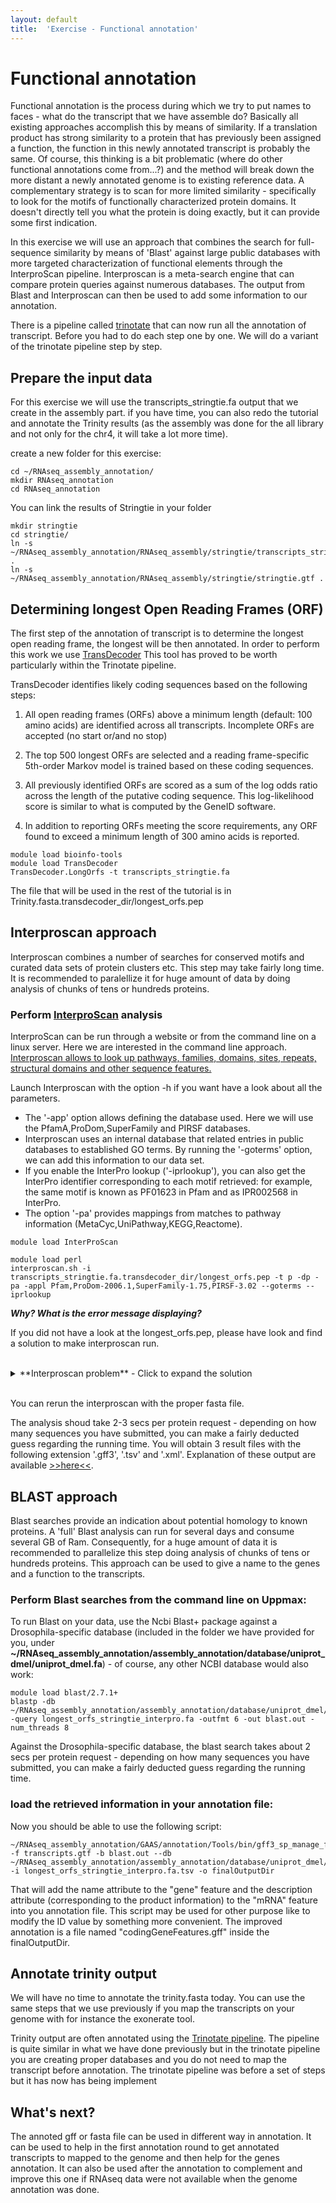 ```yaml
---
layout: default
title:  'Exercise - Functional annotation'
---
```


# Functional annotation

Functional annotation is the process during which we try to put names to faces - what do the transcript that we have assemble do? Basically all existing approaches accomplish this by means of similarity. If a translation product has strong similarity to a protein that has previously been assigned a function, the function in this newly annotated transcript is probably the same. Of course, this thinking is a bit problematic (where do other functional annotations come from...?) and the method will break down the more distant a newly annotated genome is to existing reference data. A complementary strategy is to scan for more limited similarity - specifically to look for the motifs of functionally characterized protein domains. It doesn't directly tell you what the protein is doing exactly, but it can provide some first indication.

In this exercise we will use an approach that combines the search for full-sequence similarity by means of 'Blast' against large public databases with more targeted characterization of functional elements through the InterproScan pipeline. Interproscan is a meta-search engine that can compare protein queries against numerous databases. The output from Blast and Interproscan can then be used to add some information to our annotation.

There is a pipeline called [trinotate](https://github.com/Trinotate/Trinotate.github.io/wiki) that can now run all the annotation of transcript. Before you had to do each step one by one. We will do a variant of the trinotate pipeline step by step.

## Prepare the input data

For this exercise we will use the transcripts_stringtie.fa output that we create in the assembly part. if you have time, you can also redo the tutorial and annotate the Trinity results (as the assembly was done for the all library and not only for the chr4, it will take a lot more time).

create a new folder for this exercise:
```
cd ~/RNAseq_assembly_annotation/
mkdir RNAseq_annotation
cd RNAseq_annotation
```
You can link the results of Stringtie in your folder

```
mkdir stringtie
cd stringtie/
ln -s ~/RNAseq_assembly_annotation/RNAseq_assembly/stringtie/transcripts_stringtie.fa .
ln -s ~/RNAseq_assembly_annotation/RNAseq_assembly/stringtie/stringtie.gtf .
```

##	Determining longest Open Reading Frames (ORF)

The first step of the annotation of transcript is to determine the longest open reading frame, the longest will be then annotated.
In order to perform this work we use [TransDecoder](https://github.com/TransDecoder/TransDecoder/wiki)
This tool has proved to be worth particularly within the Trinotate pipeline.

TransDecoder identifies likely coding sequences based on the following steps:

1) All open reading frames (ORFs) above a minimum length (default: 100 amino acids) are identified across all transcripts. Incomplete ORFs are accepted (no start or/and no stop)

2) The top 500 longest ORFs are selected and a reading frame-specific
5th-order Markov model is trained based on these coding sequences.

3) All previously identified ORFs are scored as a sum of the log odds ratio across the length of the putative coding sequence. This log-likelihood score is similar to what is computed by the GeneID software.

4) In addition to reporting ORFs meeting the score requirements, any ORF found to exceed a minimum length of 300 amino acids is reported.


```
module load bioinfo-tools
module load TransDecoder
TransDecoder.LongOrfs -t transcripts_stringtie.fa

```
The file that will be used in the rest of the tutorial is in Trinity.fasta.transdecoder_dir/longest_orfs.pep

## Interproscan approach
 Interproscan combines a number of searches for conserved motifs and curated data sets of protein clusters etc. This step may take fairly long time. It is recommended to paralellize it for huge amount of data by doing analysis of chunks of tens or hundreds proteins.

### Perform [InterproScan](https://github.com/ebi-pf-team/interproscan/wiki) analysis
InterproScan can be run through a website or from the command line on a linux server. Here we are interested in the command line approach.
<u>Interproscan allows to look up pathways, families, domains, sites, repeats, structural domains and other sequence features.</u>

Launch Interproscan with the option -h if you want have a look about all the parameters.

- The '-app' option allows defining the database used. Here we will use the PfamA,ProDom,SuperFamily and PIRSF databases.
- Interproscan uses an internal database that related entries in public databases to established GO terms. By running the '-goterms' option, we can add this information to our data set.
- If you enable the InterPro lookup ('-iprlookup'), you can also get the InterPro identifier corresponding to each motif retrieved: for example, the same motif is known as PF01623 in Pfam and as IPR002568 in InterPro.
- The option '-pa' provides mappings from matches to pathway information (MetaCyc,UniPathway,KEGG,Reactome).

```
module load InterProScan

module load perl
interproscan.sh -i transcripts_stringtie.fa.transdecoder_dir/longest_orfs.pep -t p -dp -pa -appl Pfam,ProDom-2006.1,SuperFamily-1.75,PIRSF-3.02 --goterms --iprlookup
```

***Why? What is the error message displaying?***
 <br />

If you did not have a look at the longest_orfs.pep, please have look and find a solution to
make interproscan run.


<br />

<details>
<summary> **Interproscan problem** - Click to expand the solution </summary>

Interproscan is really selective on the fasta input data, there should not be any stop codon * or any character other than ATCG (except in the header of course)

You need to delet the * at in the sequences, you can do :
```
sed -e 's/*//g' transcripts_stringtie.fa.transdecoder_dir/longest_orfs.pep > longest_orfs_stringtie_interpro.fa

```
</details>
 <br />

You can rerun the interproscan with the proper fasta file.

The analysis shoud take 2-3 secs per protein request - depending on how many sequences you have submitted, you can make a fairly deducted guess regarding the running time.
You will obtain 3 result files with the following extension '.gff3', '.tsv' and '.xml'. Explanation of these output are available [>>here<<](https://github.com/ebi-pf-team/interproscan/wiki/OutputFormats).


## BLAST approach
Blast searches provide an indication about potential homology to known proteins.
A 'full' Blast analysis can run for several days and consume several GB of Ram. Consequently, for a huge amount of data it is recommended to parallelize this step doing analysis of chunks of tens or hundreds proteins. This approach can be used to give a name to the genes and a function to the transcripts.

### Perform Blast searches from the command line on Uppmax:

To run Blast on your data, use the Ncbi Blast+ package against a Drosophila-specific database (included in the folder we have provided for you, under **~/RNAseq_assembly_annotation/assembly_annotation/database/uniprot_dmel/uniprot_dmel.fa**) - of course, any other NCBI database would also work:
```
module load blast/2.7.1+
blastp -db ~/RNAseq_assembly_annotation/assembly_annotation/database/uniprot_dmel/uniprot_dmel.fa -query longest_orfs_stringtie_interpro.fa -outfmt 6 -out blast.out -num_threads 8
```
Against the Drosophila-specific database, the blast search takes about 2 secs per protein request - depending on how many sequences you have submitted, you can make a fairly deducted guess regarding the running time.

### load the retrieved information in your annotation file:

Now you should be able to use the following script:
```
~/RNAseq_assembly_annotation/GAAS/annotation/Tools/bin/gff3_sp_manage_functional_annotation.pl -f transcripts.gtf -b blast.out --db ~/RNAseq_assembly_annotation/assembly_annotation/database/uniprot_dmel/uniprot_dmel.fa -i longest_orfs_stringtie_interpro.fa.tsv -o finalOutputDir
```
That will add the name attribute to the "gene" feature and the description attribute (corresponding to the product information) to the "mRNA" feature into you annotation file. This script may be used for other purpose like to modify the ID value by something more convenient.
The improved annotation is a file named "codingGeneFeatures.gff" inside the finalOutputDir.

## Annotate trinity output

We will have no time to annotate the trinity.fasta today. You can use the same steps that we use previously if you map the transcripts on your genome with for instance the exonerate tool.

Trinity output are often annotated using the [Trinotate pipeline](https://github.com/Trinotate/Trinotate.github.io/wiki). The pipeline is quite similar in what we have done previously but in the trinotate pipeline you are creating proper databases and you do not need to map the transcript before annotation.
The trinotate pipeline was before a set of steps but it has now has being implement

## What's next?

The annoted gff or fasta file can be used in different way in annotation. It can be used to help in the first annotation round to get annotated transcripts to mapped to the genome and then help for the genes annotation. It can also be used after the annotation to complement and improve this one if RNAseq data were not available when the genome annotation was done.
